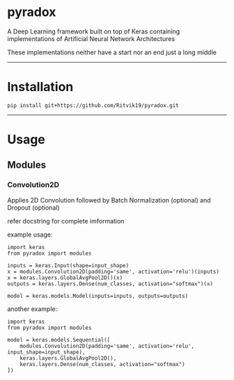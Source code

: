 # pyradox
A Deep Learning framework built on top of Keras containing implementations of Artificial Neural Network Architectures

These implementations neither have a start nor an end just a long middle
___
# Installation

    pip install git+https://github.com/Ritvik19/pyradox.git
___

# Usage

## Modules

### Convolution2D

Applies 2D Convolution followed by Batch Normalization (optional) and Dropout (optional)

refer docstring for complete imformation

example usage:

    import keras
    from pyradox import modules

    inputs = keras.Input(shape=input_shape)
    x = modules.Convolution2D(padding='same', activation='relu')(inputs)
    x = keras.layers.GlobalAvgPool2D()(x)
    outputs = keras.layers.Dense(num_classes, activation="softmax")(x)

    model = keras.models.Model(inputs=inputs, outputs=outputs) 

another example:

    import keras
    from pyradox import modules

    model = keras.models.Sequential([
        modules.Convolution2D(padding='same', activation='relu', input_shape=input_shape),
        keras.layers.GlobalAvgPool2D(),
        keras.layers.Dense(num_classes, activation="softmax")
    ])


